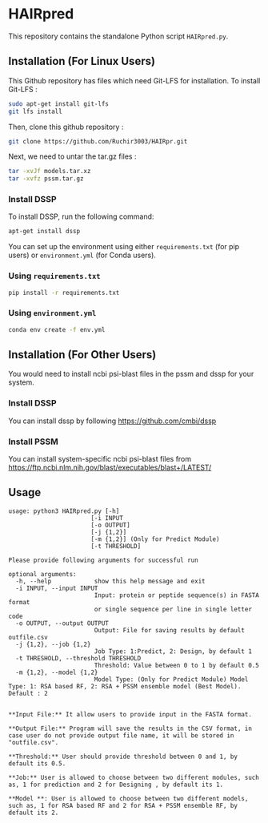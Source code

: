 # HAIRpred

This repository contains the standalone Python script `HAIRpred.py`.

## Installation (For Linux Users)

This Github repository has files which need Git-LFS for installation. To install Git-LFS : 

```bash
sudo apt-get install git-lfs
git lfs install
```

Then, clone this github repository : 

```bash
git clone https://github.com/Ruchir3003/HAIRpr.git
```

Next, we need to untar the tar.gz files :

```bash
tar -xvJf models.tar.xz
tar -xvfz pssm.tar.gz
```

### Install DSSP

To install DSSP, run the following command:

```bash 
apt-get install dssp
```
You can set up the environment using either `requirements.txt` (for pip users) or `environment.yml` (for Conda users).

### Using `requirements.txt`

```bash
pip install -r requirements.txt
```
### Using `environment.yml`

```bash
conda env create -f env.yml
```

## Installation (For Other Users)

You would need to install ncbi psi-blast files in the pssm and dssp for your system. 

### Install DSSP

You can install dssp by following https://github.com/cmbi/dssp

### Install PSSM

You can install system-specific ncbi psi-blast files from https://ftp.ncbi.nlm.nih.gov/blast/executables/blast+/LATEST/

##  Usage
```
usage: python3 HAIRpred.py [-h]
                       [-i INPUT
                       [-o OUTPUT]
                       [-j {1,2}] 
                       [-m {1,2}] (Only for Predict Module)
                       [-t THRESHOLD]
```
```
Please provide following arguments for successful run

optional arguments:
  -h, --help            show this help message and exit
  -i INPUT, --input INPUT
                        Input: protein or peptide sequence(s) in FASTA format
                        or single sequence per line in single letter code
  -o OUTPUT, --output OUTPUT
                        Output: File for saving results by default outfile.csv
  -j {1,2}, --job {1,2}
                        Job Type: 1:Predict, 2: Design, by default 1
  -t THRESHOLD, --threshold THRESHOLD
                        Threshold: Value between 0 to 1 by default 0.5
  -m {1,2}, --model {1,2}
                        Model Type: (Only for Predict Module) Model Type: 1: RSA based RF, 2: RSA + PSSM ensemble model (Best Model). Default : 2


**Input File:** It allow users to provide input in the FASTA format.

**Output File:** Program will save the results in the CSV format, in case user do not provide output file name, it will be stored in "outfile.csv".

**Threshold:** User should provide threshold between 0 and 1, by default its 0.5.

**Job:** User is allowed to choose between two different modules, such as, 1 for prediction and 2 for Designing , by default its 1.

**Model **: User is allowed to choose between two different models, such as, 1 for RSA based RF and 2 for RSA + PSSM ensemble RF, by default its 2.




